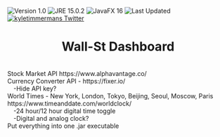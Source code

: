![Version 1.0](https://img.shields.io/badge/version-v1.0-orange.svg)
![JRE 15.0.2](https://img.shields.io/badge/JRE-15.0.2-9f5f14.svg)
![JavaFX 16](https://img.shields.io/badge/JavaFX-16-a13cc9.svg)
![Last Updated](https://img.shields.io/github/last-commit/kyletimmermans/wall-st-dashboard?color=success)
[![kyletimmermans Twitter](http://img.shields.io/twitter/url/http/shields.io.svg?style=social&label=Follow)](https://twitter.com/kyletimmermans)

# <div align="center">Wall-St Dashboard</div>

</br>

<div>Stock Market API https://www.alphavantage.co/</div>
<div>Currency Converter API - https://fixer.io/<div>
<div>&ensp;&ensp;-Hide API key?</div>
<div>World Times - New York, London, Tokyo, Beijing, Seoul, Moscow, Paris https://www.timeanddate.com/worldclock/</div>
<div>&ensp;&ensp;-24 hour/12 hour digital time toggle</div>
<div>&ensp;&ensp;-Digital and analog clock?</div>
<div>Put everything into one .jar executable</div>

</br>
